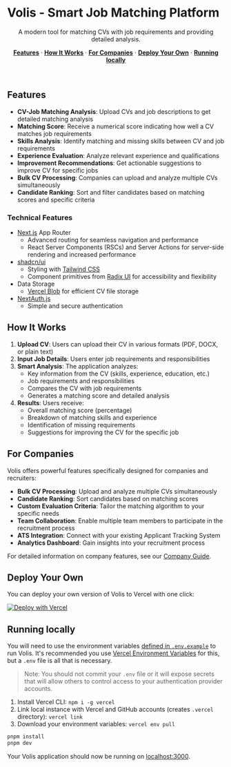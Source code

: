 # Volis - Smart Job Matching Platform

<p align="center">
  A modern tool for matching CVs with job requirements and providing detailed analysis.
</p>

<p align="center">
  <a href="#features"><strong>Features</strong></a> ·
  <a href="#how-it-works"><strong>How It Works</strong></a> ·
  <a href="#for-companies"><strong>For Companies</strong></a> ·
  <a href="#deploy-your-own"><strong>Deploy Your Own</strong></a> ·
  <a href="#running-locally"><strong>Running locally</strong></a>
</p>
<br/>

## Features

- **CV-Job Matching Analysis**: Upload CVs and job descriptions to get detailed matching analysis
- **Matching Score**: Receive a numerical score indicating how well a CV matches job requirements
- **Skills Analysis**: Identify matching and missing skills between CV and job requirements
- **Experience Evaluation**: Analyze relevant experience and qualifications
- **Improvement Recommendations**: Get actionable suggestions to improve CV for specific jobs
- **Bulk CV Processing**: Companies can upload and analyze multiple CVs simultaneously
- **Candidate Ranking**: Sort and filter candidates based on matching scores and specific criteria

### Technical Features

- [Next.js](https://nextjs.org) App Router
  - Advanced routing for seamless navigation and performance
  - React Server Components (RSCs) and Server Actions for server-side rendering and increased performance
- [shadcn/ui](https://ui.shadcn.com)
  - Styling with [Tailwind CSS](https://tailwindcss.com)
  - Component primitives from [Radix UI](https://radix-ui.com) for accessibility and flexibility
- Data Storage
  - [Vercel Blob](https://vercel.com/storage/blob) for efficient CV file storage
- [NextAuth.js](https://github.com/nextauthjs/next-auth)
  - Simple and secure authentication

## How It Works

1. **Upload CV**: Users can upload their CV in various formats (PDF, DOCX, or plain text)
2. **Input Job Details**: Users enter job requirements and responsibilities
3. **Smart Analysis**: The application analyzes:
   - Key information from the CV (skills, experience, education, etc.)
   - Job requirements and responsibilities
   - Compares the CV with job requirements
   - Generates a matching score and detailed analysis
4. **Results**: Users receive:
   - Overall matching score (percentage)
   - Breakdown of matching skills and experience
   - Identification of missing requirements
   - Suggestions for improving the CV for the specific job

## For Companies

Volis offers powerful features specifically designed for companies and recruiters:

- **Bulk CV Processing**: Upload and analyze multiple CVs simultaneously
- **Candidate Ranking**: Sort candidates based on matching scores
- **Custom Evaluation Criteria**: Tailor the matching algorithm to your specific needs
- **Team Collaboration**: Enable multiple team members to participate in the recruitment process
- **ATS Integration**: Connect with your existing Applicant Tracking System
- **Analytics Dashboard**: Gain insights into your recruitment process

For detailed information on company features, see our [Company Guide](docs/05-for-companies.md).

## Deploy Your Own

You can deploy your own version of Volis to Vercel with one click:

[![Deploy with Vercel](https://vercel.com/button)](https://vercel.com/new/clone?repository-url=https%3A%2F%2Fgithub.com%2FNarHakobyan%2Fvolis&env=AUTH_SECRET&envDescription=Learn%20more%20about%20environment%20variables&envLink=https%3A%2F%2Fgithub.com%2FNarHakobyan%2Fvolis%2Fblob%2Fmain%2F.env.example&demo-title=Volis&demo-description=A%20modern%20tool%20for%20matching%20CVs%20with%20job%20requirements%20and%20providing%20detailed%20analysis.&demo-url=https%3A%2F%2Fchat.vercel.ai&stores=[{%22type%22:%22blob%22}])

## Running locally

You will need to use the environment variables [defined in `.env.example`](.env.example) to run Volis. It's recommended you use [Vercel Environment Variables](https://vercel.com/docs/projects/environment-variables) for this, but a `.env` file is all that is necessary.

> Note: You should not commit your `.env` file or it will expose secrets that will allow others to control access to your authentication provider accounts.

1. Install Vercel CLI: `npm i -g vercel`
2. Link local instance with Vercel and GitHub accounts (creates `.vercel` directory): `vercel link`
3. Download your environment variables: `vercel env pull`

```bash
pnpm install
pnpm dev
```

Your Volis application should now be running on [localhost:3000](http://localhost:3000/).
